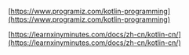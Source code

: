 [https://www.programiz.com/kotlin-programming](https://www.programiz.com/kotlin-programming)


[https://learnxinyminutes.com/docs/zh-cn/kotlin-cn/](https://learnxinyminutes.com/docs/zh-cn/kotlin-cn/)

